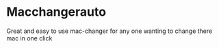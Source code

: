# Macchangerauto
Great and easy to use mac-changer for any one wanting to change there mac in one click 
